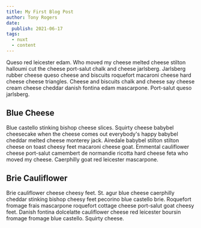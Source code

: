 ```yaml
---
title: My First Blog Post
author: Tony Rogers
date:
  publish: 2021-06-17
tags:
  - nuxt
  - content
---
```


Queso red leicester edam. Who moved my cheese melted cheese stilton halloumi cut the cheese port-salut chalk and cheese jarlsberg. Jarlsberg rubber cheese queso cheese and biscuits roquefort macaroni cheese hard cheese cheese triangles. Cheese and biscuits chalk and cheese say cheese cream cheese cheddar danish fontina edam mascarpone. Port-salut queso jarlsberg.

## Blue Cheese

Blue castello stinking bishop cheese slices. Squirty cheese babybel cheesecake when the cheese comes out everybody's happy babybel cheddar melted cheese monterey jack. Airedale babybel stilton stilton cheese on toast cheesy feet macaroni cheese goat. Emmental cauliflower cheese port-salut camembert de normandie ricotta hard cheese feta who moved my cheese. Caerphilly goat red leicester mascarpone.

## Brie Cauliflower

Brie cauliflower cheese cheesy feet. St. agur blue cheese caerphilly cheddar stinking bishop cheesy feet pecorino blue castello brie. Roquefort fromage frais mascarpone roquefort cottage cheese port-salut goat cheesy feet. Danish fontina dolcelatte cauliflower cheese red leicester boursin fromage fromage blue castello. Squirty cheese.
